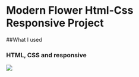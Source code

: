 # Modern Flower Html-Css Responsive Project

##What I used

### HTML, CSS and responsive

![](screen.gif)
